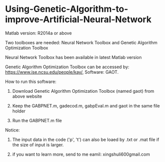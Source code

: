 # Using-Genetic-Algorithm-to-improve-Artificial-Neural-Network

Matlab version: R2014a or above

Two toolboxes are needed: Neural Network Toolbox and Genetic Algorithm Optimization Toolbox

Neural Network Toolbox has been available in latest Matlab version

Genetic Algorithm Optimization Toolbox can be accessed by: https://www.ise.ncsu.edu/people/kay/, Software: GAOT.

How to run this software:

1. Download Genetic Algorithm Optimization Toolbox (named gaot) from above website

2. Keep the GABPNET.m, gadecod.m, gabpEval.m and gaot in the same file holder

3. Run the GABPNET.m file

Notice:

1. The input data in the code ('p', 't') can also be loaed by .txt or .mat file if the size of input is larger.

2. if you want to learn more, send to me eamil: xingshuli600gmail.com
